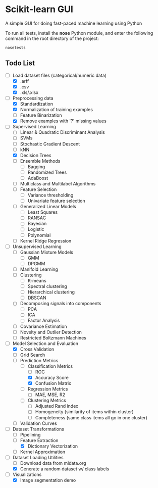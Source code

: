# Scikit-learn GUI
A simple GUI for doing fast-paced machine learning using Python

To run all tests, install the **nose** Python module, and enter the following command in the root directory of the project:
```
nosetests
```

## Todo List
- [ ] Load dataset files (categorical/numeric data)
  - [x] .arff
  - [x] .csv
  - [x] .xls/.xlsx
- [ ] Preprocessing data
  - [x] Standardization
  - [x] Normalization of training examples
  - [ ] Feature Binarization
  - [x] Remove examples with '?' missing values
- [ ] Supervised Learning
  - [ ] Linear & Quadratic Discriminant Analysis
  - [ ] SVMs
  - [ ] Stochastic Gradient Descent
  - [ ] kNN
  - [X] Decision Trees
  - [ ] Ensemble Methods
    - [ ] Bagging
    - [ ] Randomized Trees
    - [ ] AdaBoost
  - [ ] Multiclass and Multilabel Algorithms
  - [ ] Feature Selection
    - [ ] Variance thresholding
    - [ ] Univariate feature selection
  - [ ] Generalized Linear Models
    - [ ] Least Squares
    - [ ] RANSAC
    - [ ] Bayesian
    - [ ] Logistic
    - [ ] Polynomial
  - [ ] Kernel Ridge Regression
- [ ] Unsupervised Learning
  - [ ] Gaussian Mixture Models
    - [ ] GMM
    - [ ] DPGMM
  - [ ] Manifold Learning
  - [ ] Clustering
    - [ ] K-means
    - [ ] Spectral clustering
    - [ ] Hierarchical clustering
    - [ ] DBSCAN
  - [ ] Decomposing signals into components
    - [ ] PCA
    - [ ] ICA
    - [ ] Factor Analysis
  - [ ] Covariance Estimation
  - [ ] Novelty and Outlier Detection
  - [ ] Restricted Boltzmann Machines
- [ ] Model Selection and Evaluation
  - [X] Cross Validation
  - [ ] Grid Search
  - [ ] Prediction Metrics
    - [ ] Classification Metrics
      - [ ] ROC
      - [X] Accuracy Score
      - [X] Confusion Matrix
    - [ ] Regression Metrics
      - [ ] MAE, MSE, R2
    - [ ] Clustering Metrics
      - [ ] Adjusted Rand index
      - [ ] Homogeneity (similarity of items within cluster)
      - [ ] Completeness (same class items all go in one cluster)
  - [ ] Validation Curves
- [ ] Dataset Transformations
  - [ ] Pipelining
  - [ ] Feature Extraction
    - [x] Dictionary Vectorization
  - [ ] Kernel Approximation
- [ ] Dataset Loading Utilities
  - [ ] Download data from mldata.org
  - [x] Generate a random dataset w/ class labels
- [ ] Visualizations
    - [x] Image segmentation demo
